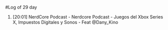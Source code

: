 #Log of 29 day

1. [20:01] NerdCore Podcast - Nerdcore Podcast - Juegos del Xbox Series X, Impuestos Digitales y Sonos - Feat @Dany_Kino
